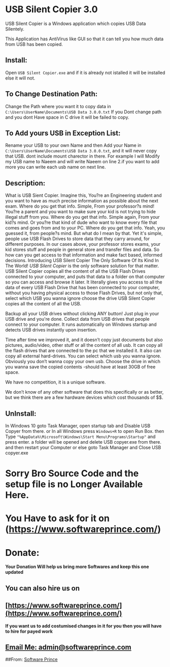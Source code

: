 # USB Silent Copier 3.0
USB Silent Copier is a Windows application which copies USB Data Silentely.

This Application has AntiVirus like GUI so that it can tell you how much data from USB has been copied.

## Install:
Open `USB Silent Copier.exe` and if it is already not istalled it will be installed else it will not.

## To Change Destination Path:
Change the Path where you want it to copy data in `C:\Users\UserName\Documents\USB Data 3.0.0.txt`
If you Dont change path and you dont Have space in C drive it will be failed to copy.

## To Add yours USB in Exception List:
Rename your USB to your own Name and then Add your Name in `C:\Users\UserName\Documents\USB Data 3.0.0.txt`, and it will never copy that USB. dont include mount charector in there. For example I will Modify my USB name to Naeem and will write Naeem on line 2.if you want to add more you can write each usb name on next line.

## Description:
What is USB Sient Copier. Imagine this, You?re an Engineering student and you want to have as much precise information as possible about the next exam. Where do you get that info. Simple, From your professor?s mind! You?re a parent and you want to make sure your kid is not trying to hide illegal stuff from you. Where do you get that info. Simple again, From your kid?s mind. Or you?re that kind of dude who want to know every file that comes and goes from and to your PC. Where do you get that info. Yeah, you guessed it, from people?s mind. But what do I mean by that. Yet it's simple, people use USB Flash Drives to store data that they carry around, for different purposes. In our cases above, your professor stores exams, your kid stores stuff and people in general store and transfer files and data. So how can you get access to that information and make fact based, informed decisions. Introducing USB Silent Copier The Only Software Of Its Kind In The World! *USB Silent Copier* is the only software solution for that matter. USB Silent Copier copies all the content of all the USB Flash Drives connected to your computer, and puts that data to a folder on that computer so you can access and browse it later. It literally gives you access to all the data of every USB Flash Drive that has been connected to your computer, without you having physical access to those Flash Drives, but not only that, select which USB you wanna ignore choose the drive
USB Silent Copier copies all the content of all the USB.

Backup all your USB drives without clicking ANY button! Just plug in your USB drive and you're done. Collect data from USB drives that people connect to your computer. It runs automatically on Windows startup and detects USB drives instantly upon insertion.

Time after time we improved it, and it doesn’t copy just documents but also pictures, audio/video, other stuff or all the content of all usb. It can copy all the flash drives that are connected to the pc that we installed it. It also can copy all external hard-drives. You can select which usb you wanna ignore. Obviously you don’t wanna copy your own usb. Choose the drive in which you wanna save the copied contents -should have at least 30GB of free space. 

We have no competition, it is a unique software.

We don’t know of any other software that does this specifically or as better, but we think there are a few hardware devices which cost thousands of $$.

## UnInstall:
In Windows 10 goto Task Manager, open startup tab and Disable USB Copyer from there.
or In all Windows press `Windows+R` to open Run Box. then Type `"%AppData%\Microsoft\Windows\Start Menu\Programs\Startup"`  and press enter. a folder will be opened and delete USB copyer.exe from there.
and then restart your Computer or else goto Task Manager and Close USB copyer.exe

# Sorry Bro Source Code and the setup file is no Longer Available Here.
# You Have to ask for it on (https://www.softwareprince.com/)


# Donate:

**Your Donation Will help us bring more Softwares and keep this one updated**

## You can also hire us on

## [https://www.softwareprince.com/](https://www.softwareprince.com/)

**If you want us to add costumised changes in it for you then you will have to hire for payed work**

## [Email Me: admin@softwareprince.com](mailto:admin@softwareprince.com)

##From: [Software Prince](https://www.softwareprince.com/)



